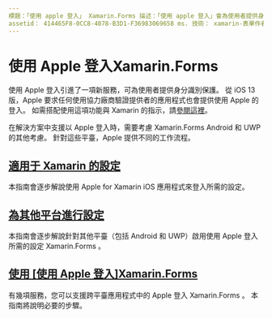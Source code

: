 ```yaml
---
標題：「使用 apple 登入」 Xamarin.Forms 描述：「使用 apple 登入」會為使用者提供身分識別保護，並可針對中的跨平臺行動案例執行 Xamarin.Forms 。
assetid： 414465F8-0CC8-4078-B3D1-F36983069658 ms. 技術： xamarin-表單作者： davidortinau ms. author： daortin ms. 日期：09/10/2019 否-loc： [ Xamarin.Forms ， Xamarin.Essentials ]
---
```


# <a name="sign-in-with-apple-in-xamarinforms"></a>使用 Apple 登入Xamarin.Forms

使用 Apple 登入引進了一項新服務，可為使用者提供身分識別保護。 從 iOS 13 版，Apple 要求任何使用協力廠商驗證提供者的應用程式也會提供使用 Apple 的登入。 如需搭配使用這項功能與 Xamarin 的指示，請[參閱這裡](~/ios/platform/ios13/sign-in.md)。

在解決方案中支援以 Apple 登入時，需要考慮 Xamarin.Forms Android 和 UWP 的其他考慮。 針對這些平臺，Apple 提供不同的工作流程。

## <a name="setup-for-xamarinios"></a>[適用于 Xamarin 的設定](~/ios/platform/ios13/sign-in.md)

本指南會逐步解說使用 Apple for Xamarin iOS 應用程式來登入所需的設定。

## <a name="setup-for-other-platforms"></a>[為其他平台進行設定](setup.md)

本指南會逐步解說針對其他平臺（包括 Android 和 UWP）啟用使用 Apple 登入所需的設定 Xamarin.Forms 。

## <a name="use-sign-in-with-apple-in-xamarinformsandroid-ios-sign-inmd"></a>[使用 [使用 Apple 登入]Xamarin.Forms](android-ios-sign-in.md)

有幾項服務，您可以支援跨平臺應用程式中的 Apple 登入 Xamarin.Forms 。 本指南將說明必要的步驟。
